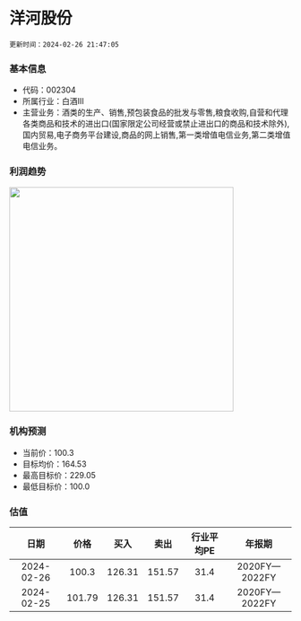 
# 洋河股份

`更新时间：2024-02-26 21:47:05`

### 基本信息

* 代码：002304
* 所属行业：白酒Ⅲ
* 主营业务：酒类的生产、销售,预包装食品的批发与零售,粮食收购,自营和代理各类商品和技术的进出口(国家限定公司经营或禁止进出口的商品和技术除外),国内贸易,电子商务平台建设,商品的网上销售,第一类增值电信业务,第二类增值电信业务。

### 利润趋势

<img src="https://quickchart.io/chart?c=%7B%22type%22:%20%22line%22%2C%20%22data%22:%20%7B%22labels%22:%20%5B%272020FY%27%2C%20%272021FY%27%2C%20%272022FY%27%5D%2C%20%22datasets%22:%20%5B%7B%22label%22:%20%22%E5%BD%92%E6%AF%8D%E5%87%80%E5%88%A9%E6%B6%A6%22%2C%20%22data%22:%20%5B74.82%2C%2075.08%2C%2093.78%5D%7D%5D%7D%7D" style="width: 400px; height: auto;">

### 机构预测

* 当前价：100.3
* 目标均价：164.53
* 最高目标价：229.05
* 最低目标价：100.0

### 估值

|    日期    |    价格    |    买入    |    卖出    |    行业平均PE    |    年报期    |    
|:---------:|:---------:|:---------:|:---------:|:---------:|:---------:| 
 |2024-02-26|100.3|126.31|151.57|31.4|2020FY—2022FY| 
 |2024-02-25|101.79|126.31|151.57|31.4|2020FY—2022FY|
